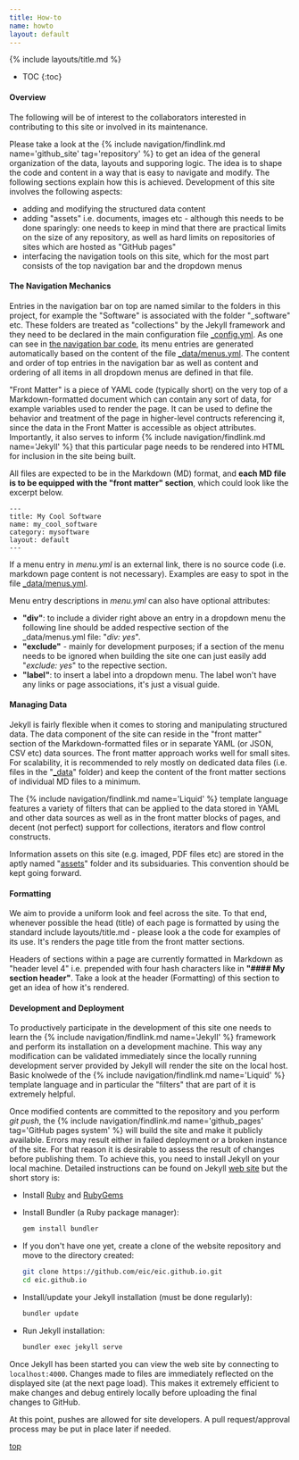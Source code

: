 ```yaml
---
title: How-to
name: howto
layout: default
---
```

{% include layouts/title.md %}

* TOC
{:toc}

#### Overview
The following will be of interest to the collaborators interested in contributing to this
site or involved in its maintenance.

Please take a look at the {% include navigation/findlink.md name='github_site' tag='repository' %}
to get an idea of the general organization of the data, layouts and supporing logic.
The idea is to shape the code and content in a way that is easy to navigate
and modify. The following sections explain how this is achieved.
Development of this site involves the following aspects:
* adding and modifying the structured data content
* adding "assets" i.e. documents, images etc - although this needs to be done sparingly: one
needs to keep in mind that there are practical limits on the size of any repository, as well
as hard limits on repositories of sites which are hosted as "GitHub pages"
* interfacing the navigation tools on this site, which for the most part consists
of the top navigation bar and the dropdown menus

#### The Navigation Mechanics
Entries in the navigation bar on top are named similar to the folders in this
project, for example the "Software" is associated with the folder "_software" etc.
These folders are treated as "collections" by the Jekyll framework and they need to be declared
in the main configuration file
<a href="https://github.com/eic/eic.github.io/blob/master/_config.yml" target="_blank">_config.yml</a>.
As one can see in 
<a href="https://github.com/eic/eic.github.io/blob/master/_includes/layouts/navbar.html" target="_blank">the navigation bar code</a>,
its menu entries are generated automatically based on the content of the file
<a href="https://raw.githubusercontent.com/eic/eic.github.io/master/_data/menus.yml" target="_blank">_data/menus.yml</a>.
The content and order of top entries in the navigation bar as well as content and ordering of all items in all dropdown
menus are defined in that file.

"Front Matter" is a piece of YAML code (typically short) on the very top of a Markdown-formatted
document which can contain any sort of data, for example variables used to render the page.
It can be used to define the behavior and treatment of the page in higher-level
contructs referencing it, since the data in the Front Matter is accessible as object attributes.
Importantly, it also serves to inform {% include navigation/findlink.md name='Jekyll' %} that
this particular page needs to be rendered into HTML for inclusion in the site being built.

All files are expected to be in the Markdown (MD) format, and 
**each MD file is to be equipped with the "front matter" section**, which could look like the excerpt below.
```
---
title: My Cool Software
name: my_cool_software
category: mysoftware
layout: default
---
```

If a menu entry in *menu.yml* is an external link, there is no source code (i.e. markdown page content is not necessary).
Examples are easy to spot in the file <a href="https://raw.githubusercontent.com/eic/eic.github.io/master/_data/menus.yml" target=_blank>_data/menus.yml</a>.

Menu entry descriptions in *menu.yml* can also have optional attributes:
* **"div"**: to include a divider right above an entry in a dropdown menu the following line should be added
respective section of the _data/menus.yml file: "*div: yes*".
* **"exclude"** -  mainly for development purposes; if a section of the menu needs to be ignored when building the site one can just easily add "*exclude: yes*" to the repective section.
* **"label"**: to insert a label into a dropdown menu. The label won't have any links or page associations, it's just a visual guide.

#### Managing Data
Jekyll is fairly flexible when it comes to storing and manipulating structured data.
The data component of the site can reside in the "front matter" section of the Markdown-formatted
files or in separate YAML (or JSON, CSV etc) data sources. The front matter approach works well
for small sites. For scalability, it is recommended to rely mostly on dedicated data files (i.e.
files in the "<a href="https://github.com/eic/eic.github.io/tree/master/_data" target="_blank">_data</a>" folder)
and keep the content of the front matter sections of individual MD files to a minimum.

The {% include navigation/findlink.md name='Liquid' %} template language
features a variety of filters that can be applied to the data stored in YAML and other data sources
as well as in the front matter blocks of pages, and decent (not perfect) support for collections,
iterators and flow control constructs.

Information assets on this site (e.g. imaged, PDF files etc) are stored in the aptly named
"<a href="https://github.com/eic/eic.github.io/tree/master/assets/" target="_blank">assets</a>"
folder and its subsiduaries. This convention should be kept going forward.

#### Formatting
We aim to provide a uniform look and feel across the site. To that end, whenever possible
the head (title) of each page is formatted by using the standard include layouts/title.md - please
look a the code for examples of its use. It's renders the page title from the front matter sections.

Headers of sections within a page are currently formatted in Markdown as "header level 4" i.e. prepended
with four hash characters like in **"#### My section header"**. Take a look at the header (Formatting)
of this section to get an idea of how it's rendered.

#### Development and Deployment

To productively participate in the development of this site one needs to learn the
{% include navigation/findlink.md name='Jekyll' %} framework and perform its installation on
a development machine. This way any modification can be validated immediately since
the locally running development server provided by Jekyll will render the site
on the local host. Basic knolwede of the {% include navigation/findlink.md name='Liquid' %}
template language and in particular the "filters" that are part of it is extremely helpful.

Once modified contents are committed to the repository and you perform *git push*, the
{% include navigation/findlink.md name='github_pages' tag='GitHub pages system' %} will build the
site and make it publicly available. Errors may result either in failed deployment or a broken
instance of the site. For that reason it is desirable to assess the result of changes before publishing them.
To achieve this, you need to install 
Jekyll on your local machine. Detailed instructions can be found on Jekyll [web site](https://jekyllrb.com/docs/installation/) 
but the short story is:

* Install [Ruby](https://www.ruby-lang.org/en/downloads/) and [RubyGems](https://rubygems.org/pages/download)
* Install Bundler (a Ruby package manager):

  ```bash
  gem install bundler
  ```

* If you don't have one yet, create a clone of the website repository and move to the directory created:

  ```bash
  git clone https://github.com/eic/eic.github.io.git
  cd eic.github.io
  ```

* Install/update your Jekyll installation (must be done regularly):

  ```bash
  bundler update
  ```

* Run Jekyll installation:

  ```bash
  bundler exec jekyll serve
  ```


Once Jekyll has been started you can view the web site by connecting to `localhost:4000`.
Changes made to files are immediately reflected on the displayed site (at the next page load). This makes it extremely efficient to make changes and debug entirely locally before uploading the final changes to GitHub.

At this point, pushes are allowed for site developers. A pull request/approval process may be put in place later if needed.


[top](#how-to)

